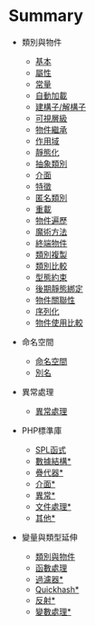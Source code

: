 # Summary

* 類別與物件
  * [基本](class.md)
  * [屬性](class.property.md)
  * [常量](class.const.md)
  * [自動加載](class.autoload.md)
  * [建構子/解構子](class.construct.md)
  * [可視層級](class.visibility.md)
  * [物件繼承](class.inherit.md)
  * [作用域](class.scope.md)
  * [靜態化](class.static.md)
  * [抽象類別](class.abstract.md)
  * [介面](class.interface.md)
  * [特徵](class.trait.md)
  * [匿名類別](class.anonymous.md)
  * [重載](class.overloading.md)
  * [物件遍歷](class.iteration.md)
  * [魔術方法](class.magic.method.md)
  * [終端物件](class.final.md)
  * [類別複製](class.clone.md)
  * [類別比較](class.object.compare.md)
  * [型態約束](class.type.hinting.md)
  * [後期靜態綁定](class.late.static.bindings.md)
  * [物件關聯性](class.references.md)
  * [序列化](class.serialization.md)
  * [物件使用比較](class.compare.md)

* 命名空間
  * [命名空間](namespace.md)
  * [別名](namespace.alias.md)

* 異常處理
  * [異常處理](exception.md)

* PHP標準庫
  * [SPL函式](spl.functions.md)
  * [數據結構*](spl.datastructures.md)
  * [疊代器*](spl.iterators.md)
  * [介面*](spl.interfaces.md)
  * [異常*](spl.exceptions.md)
  * [文件處理*](spl.files.md)
  * [其他*](spl.misc.md)

* 變量與類型延伸
  * [類別與物件](var.class.object.md)
  * [函數處理](var.function.handling.md)
  * [過濾器*](var.data.filtering.md)
  * [Quickhash*](var.quickhash.md)
  * [反射*](var.reflection.md)
  * [變數處理*](var.variable.handling.md)

